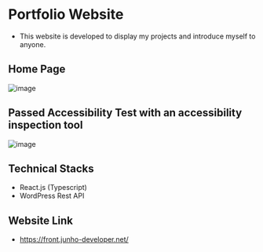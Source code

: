 # Portfolio Website
- This website is developed to display my projects and introduce myself to anyone.

## Home Page
![image](https://github.com/user-attachments/assets/34f24fdb-8bfc-4570-82e7-e2290ad06a23)

## Passed Accessibility Test with an accessibility inspection tool
![image](https://github.com/user-attachments/assets/db2c8613-b70a-4f98-882a-fbbf80cb87af)

## Technical Stacks
- React.js (Typescript)
- WordPress Rest API

## Website Link
- https://front.junho-developer.net/
